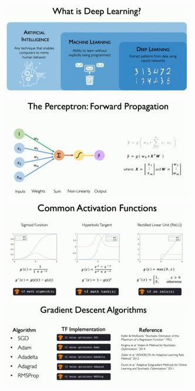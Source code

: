

![Alt text](image.png)

![Alt text](image-1.png)

![Alt text](image-2.png)

![Alt text](image-3.png)